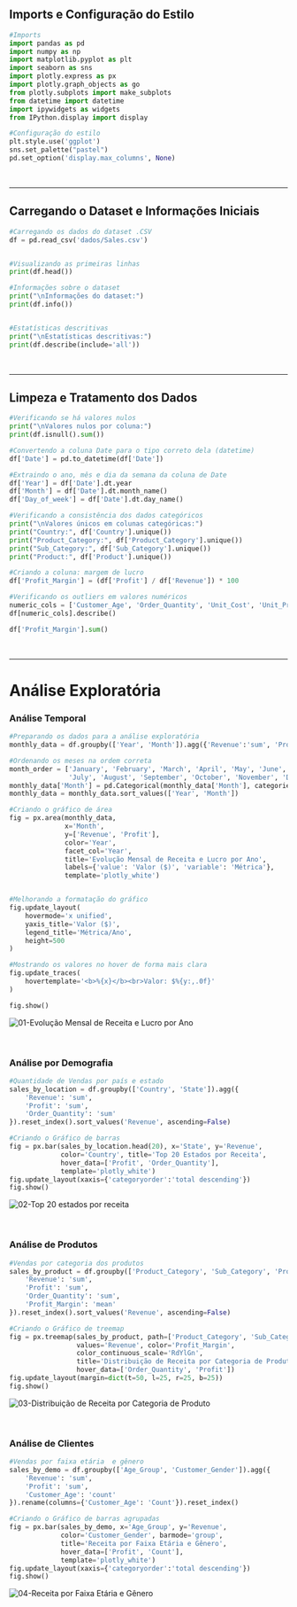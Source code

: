 ## Imports e Configuração do Estilo

```python
#Imports
import pandas as pd
import numpy as np
import matplotlib.pyplot as plt
import seaborn as sns
import plotly.express as px
import plotly.graph_objects as go
from plotly.subplots import make_subplots
from datetime import datetime
import ipywidgets as widgets
from IPython.display import display

#Configuração do estilo 
plt.style.use('ggplot')
sns.set_palette("pastel")
pd.set_option('display.max_columns', None)
```

<br>
<hr>

## Carregando o Dataset e Informações Iniciais

```python
#Carregando os dados do dataset .CSV
df = pd.read_csv('dados/Sales.csv')


#Visualizando as primeiras linhas
print(df.head())

#Informações sobre o dataset
print("\nInformações do dataset:")
print(df.info())


#Estatísticas descritivas
print("\nEstatísticas descritivas:")
print(df.describe(include='all'))
```

<br>
<hr>

## Limpeza e Tratamento dos Dados

```python
#Verificando se há valores nulos
print("\nValores nulos por coluna:")
print(df.isnull().sum())

#Convertendo a coluna Date para o tipo correto dela (datetime)
df['Date'] = pd.to_datetime(df['Date'])

#Extraindo o ano, mês e dia da semana da coluna de Date
df['Year'] = df['Date'].dt.year
df['Month'] = df['Date'].dt.month_name()
df['Day_of_week'] = df['Date'].dt.day_name()

#Verificando a consistência dos dados categóricos
print("\nValores únicos em colunas categóricas:")
print("Country:", df['Country'].unique())
print("Product_Category:", df['Product_Category'].unique())
print("Sub_Category:", df['Sub_Category'].unique())
print("Product:", df['Product'].unique())

#Criando a coluna: margem de lucro
df['Profit_Margin'] = (df['Profit'] / df['Revenue']) * 100

#Verificando os outliers em valores numéricos
numeric_cols = ['Customer_Age', 'Order_Quantity', 'Unit_Cost', 'Unit_Price', 'Profit', 'Cost', 'Revenue', 'Profit_Margin']
df[numeric_cols].describe()

df['Profit_Margin'].sum()
```

<br>
<hr>

# Análise Exploratória

### Análise Temporal

```python
#Preparando os dados para a análise exploratória
monthly_data = df.groupby(['Year', 'Month']).agg({'Revenue':'sum', 'Profit':'sum'}).reset_index()

#Ordenando os meses na ordem correta
month_order = ['January', 'February', 'March', 'April', 'May', 'June', 
               'July', 'August', 'September', 'October', 'November', 'December']
monthly_data['Month'] = pd.Categorical(monthly_data['Month'], categories=month_order, ordered=True)
monthly_data = monthly_data.sort_values(['Year', 'Month'])

#Criando o gráfico de área
fig = px.area(monthly_data, 
              x='Month', 
              y=['Revenue', 'Profit'],
              color='Year',
              facet_col='Year',
              title='Evolução Mensal de Receita e Lucro por Ano',
              labels={'value': 'Valor ($)', 'variable': 'Métrica'},
              template='plotly_white')


#Melhorando a formatação do gráfico
fig.update_layout(
    hovermode='x unified',
    yaxis_title='Valor ($)',
    legend_title='Métrica/Ano',
    height=500
)

#Mostrando os valores no hover de forma mais clara
fig.update_traces(
    hovertemplate='<b>%{x}</b><br>Valor: $%{y:,.0f}'
)

fig.show()
```

![01-Evolução Mensal de Receita e Lucro por Ano](https://github.com/user-attachments/assets/32163ec8-3049-4da6-8a0d-0adefab5eaaf)

<br>

### Análise por Demografia

```python
#Quantidade de Vendas por país e estado
sales_by_location = df.groupby(['Country', 'State']).agg({
    'Revenue': 'sum',
    'Profit': 'sum',
    'Order_Quantity': 'sum'
}).reset_index().sort_values('Revenue', ascending=False)

#Criando o Gráfico de barras 
fig = px.bar(sales_by_location.head(20), x='State', y='Revenue',
             color='Country', title='Top 20 Estados por Receita',
             hover_data=['Profit', 'Order_Quantity'],
             template='plotly_white')
fig.update_layout(xaxis={'categoryorder':'total descending'})
fig.show()
```

![02-Top 20 estados por receita](https://github.com/user-attachments/assets/195f6b30-990f-4a5e-b7a7-6a41a6e5ddc7)

<br>

### Análise de Produtos

```python
#Vendas por categoria dos produtos
sales_by_product = df.groupby(['Product_Category', 'Sub_Category', 'Product']).agg({
    'Revenue': 'sum',
    'Profit': 'sum',
    'Order_Quantity': 'sum',
    'Profit_Margin': 'mean'
}).reset_index().sort_values('Revenue', ascending=False)

#Criando o Gráfico de treemap 
fig = px.treemap(sales_by_product, path=['Product_Category', 'Sub_Category', 'Product'], 
                 values='Revenue', color='Profit_Margin',
                 color_continuous_scale='RdYlGn',
                 title='Distribuição de Receita por Categoria de Produto',
                 hover_data=['Order_Quantity', 'Profit'])
fig.update_layout(margin=dict(t=50, l=25, r=25, b=25))
fig.show()
```

![03-Distribuição de Receita por Categoria de Produto](https://github.com/user-attachments/assets/336758ad-9d9b-42e5-85f0-b92c8033852b)


<br>

### Análise de Clientes

```python
#Vendas por faixa etária  e gênero
sales_by_demo = df.groupby(['Age_Group', 'Customer_Gender']).agg({
    'Revenue': 'sum',
    'Profit': 'sum',
    'Customer_Age': 'count'
}).rename(columns={'Customer_Age': 'Count'}).reset_index()

#Criando o Gráfico de barras agrupadas
fig = px.bar(sales_by_demo, x='Age_Group', y='Revenue',
             color='Customer_Gender', barmode='group',
             title='Receita por Faixa Etária e Gênero',
             hover_data=['Profit', 'Count'],
             template='plotly_white')
fig.update_layout(xaxis={'categoryorder':'total descending'})
fig.show()
```

![04-Receita por Faixa Etária e Gênero](https://github.com/user-attachments/assets/c5cae41e-b40d-4687-ad4a-e9aa48cc3024)
